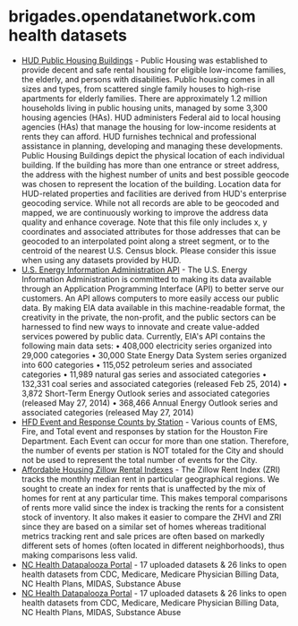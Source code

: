 # brigades.opendatanetwork.com health datasets
* [HUD Public Housing Buildings](https://brigades.opendatanetwork.com/d/pxz9-8dqj) - Public Housing was established to provide decent and safe rental housing for eligible low-income families, the elderly, and persons with disabilities. Public housing comes in all sizes and types, from scattered single family houses to high-rise apartments for elderly families. There are approximately 1.2 million households living in public housing units, managed by some 3,300 housing agencies (HAs). HUD administers Federal aid to local housing agencies (HAs) that manage the housing for low-income residents at rents they can afford. HUD furnishes technical and professional assistance in planning, developing and managing these developments. Public Housing Buildings depict the physical location of each individual building. If the building has more than one entrance or street address, the address with the highest number of units and best possible geocode was chosen to represent the location of the building. Location data for HUD-related properties and facilities are derived from HUD's enterprise geocoding service. While not all records are able to be geocoded and mapped, we are continuously working to improve the address data quality and enhance coverage. Note that this file only includes x, y coordinates and associated attributes for those addresses that can be geocoded to an interpolated point along a street segment, or to the centroid of the nearest U.S. Census block. Please consider this issue when using any datasets provided by HUD.
* [U.S. Energy Information Administration API](https://brigades.opendatanetwork.com/d/2n56-tdmk) - The U.S. Energy Information Administration is committed to making its data available through an Application Programming Interface (API) to better serve our customers. An API allows computers to more easily access our public data. By making EIA data available in this machine-readable format, the creativity in the private, the non-profit, and the public sectors can be harnessed to find new ways to innovate and create value-added services powered by public data. Currently, EIA's API contains the following main data sets: • 408,000 electricity series organized into 29,000 categories • 30,000 State Energy Data System series organized into 600 categories • 115,052 petroleum series and associated categories • 11,989 natural gas series and associated categories • 132,331 coal series and associated categories (released Feb 25, 2014) • 3,872 Short-Term Energy Outlook series and associated categories (released May 27, 2014) • 368,466 Annual Energy Outlook series and associated categories (released May 27, 2014)
* [HFD Event and Response Counts by Station](https://brigades.opendatanetwork.com/d/4ytv-5qdx) - Various counts of EMS, Fire, and Total event and responses by station for the Houston Fire Department. Each Event can occur for more than one station. Therefore, the number of events per station is NOT totaled for the City and should not be used to represent the total number of events for the City.
* [Affordable Housing Zillow Rental Indexes](https://brigades.opendatanetwork.com/d/597j-e4ps) - The Zillow Rent Index (ZRI) tracks the monthly median rent in particular geographical regions. We sought to create an index for rents that is unaffected by the mix of homes for rent at any particular time. This makes temporal comparisons of rents more valid since the index is tracking the rents for a consistent stock of inventory. It also makes it easier to compare the ZHVI and ZRI since they are based on a similar set of homes whereas traditional metrics tracking rent and sale prices are often based on markedly different sets of homes (often located in different neighborhoods), thus making comparisons less valid.
* [NC Health Datapalooza Portal](https://brigades.opendatanetwork.com/d/24hp-ssxr) - 17 uploaded datasets & 26 links to open health datasets from CDC, Medicare, Medicare Physician Billing Data, NC Health Plans, MIDAS, Substance Abuse
* [NC Health Datapalooza Portal](https://brigades.opendatanetwork.com/d/24hp-ssxr) - 17 uploaded datasets & 26 links to open health datasets from CDC, Medicare, Medicare Physician Billing Data, NC Health Plans, MIDAS, Substance Abuse
